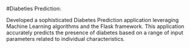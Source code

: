 #Diabeties Prediction:

Developed a sophisticated Diabetes Prediction application leveraging Machine Learning algorithms and the Flask framework. This application accurately predicts the presence of diabetes based on a range of input parameters related to individual characteristics.
